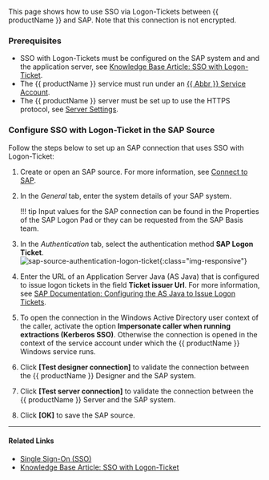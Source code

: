 
This page shows how to use SSO via Logon-Tickets between {{ productName }} and SAP.
Note that this connection is not encrypted.

### Prerequisites

- SSO with Logon-Tickets must be configured on the SAP system and and the application server, see [Knowledge Base Article: SSO with Logon-Ticket](../../knowledge-base/sso-with-logon-ticket.md#requirements).
- The {{ productName }} service must run under an [{{ Abbr }} Service Account](../setup/service-account.md).
- The {{ productName }} server must be set up to use the HTTPS protocol, see [Server Settings](../server/server-settings.md#web-server).


### Configure SSO with Logon-Ticket in the SAP Source

Follow the steps below to set up an SAP connection that uses SSO with Logon-Ticket:

1. Create or open an SAP source. For more information, see [Connect to SAP](index.md#connect-to-sap).
2. In the *General* tab, enter the system details of your SAP system.  

	!!! tip
		Input values for the SAP connection can be found in the Properties of the SAP Logon Pad or they can be requested from the SAP Basis team.
	
3. In the *Authentication* tab, select the authentication method **SAP Logon Ticket**.<br>
![sap-source-authentication-logon-ticket](../../assets/images/documentation/sap-connection/sap-source-authentication-logon-ticket.png){:class="img-responsive"}
4. Enter the URL of an Application Server Java (AS Java) that is configured to issue logon tickets in the field **Ticket issuer Url**.
For more information, see [SAP Documentation: Configuring the AS Java to Issue Logon Tickets](https://help.sap.com/doc/saphelp_nw75/7.5.5/EN-US/4a/412251343f2ab1e10000000a42189c/frameset.htm).
5. To open the connection in the Windows Active Directory user context of the caller, activate the option **Impersonate caller when running extractions (Kerberos SSO)**. 
Otherwise the connection is opened in the context of the service account under which the {{ productName }} Windows service runs.
6. Click **[Test designer connection]** to validate the connection between the {{ productName }} Designer and the SAP system. 
7. Click **[Test server connection]** to validate the connection between the {{ productName }} Server and the SAP system. 
8. Click **[OK]** to save the SAP source.

*****
#### Related Links
- [Single Sign-On (SSO)](index.md/#single-sign-on-sso)
- [Knowledge Base Article: SSO with Logon-Ticket](../../knowledge-base/sso-with-logon-ticket.md)